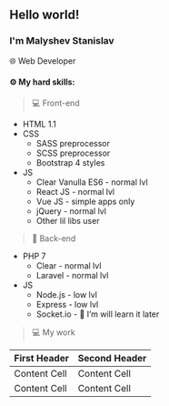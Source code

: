 ## Hello world!
### I'm Malyshev Stanislav
🌐 Web Developer

<h4>⚙️ My hard skills:</h4>

>💻 Front-end

* HTML 1.1
* CSS
    * SASS preprocessor
    * SCSS preprocessor
    * Bootstrap 4 styles
* JS
    * Clear Vanulla ES6 - normal lvl
    * React JS - normal lvl
    * Vue JS - simple apps only
    * jQuery - normal lvl
    * Other lil libs user


>📡 Back-end

* PHP 7
    * Clear - normal lvl
    * Laravel - normal lvl
* JS
    * Node.js - low lvl
    * Express - low lvl
    * Socket.io - 🌱 I’m will learn it later
    
>💻 My work

First Header  | Second Header
------------- | -------------
Content Cell  | Content Cell
Content Cell  | Content Cell

<!--
Here are some ideas to get you started:

- 🔭 I’m currently working on ...
- 🌱 I’m currently learning ...
- 👯 I’m looking to collaborate on ...
- 🤔 I’m looking for help with ...
- 💬 Ask me about ...
- 📫 How to reach me: ...
- 😄 Pronouns: ...
- ⚡ Fun fact: ...
-->
